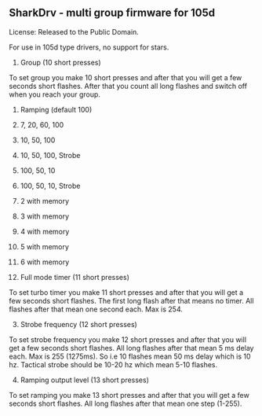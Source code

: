 SharkDrv - multi group firmware for 105d
-----------------------------------------------

License: Released to the Public Domain.

For use in 105d type drivers, no support for stars.

1. Group (10 short presses)

 To set group you make 10 short presses and after that you will get a few seconds short flashes.
After that you count all long flashes and switch off when you reach your group.

 1. Ramping (default 100)
 2. 7, 20, 60, 100
 3. 10, 50, 100
 4. 10, 50, 100, Strobe
 5. 100, 50, 10
 6. 100, 50, 10, Strobe
 7. 2 with memory
 8. 3 with memory
 9. 4 with memory
 10. 5 with memory
 11. 6 with memory

2. Full mode timer (11 short presses)

 To set turbo timer you make 11 short presses and after that you will get a few seconds short flashes.
The first long flash after that means no timer. All flashes after that mean one second each. Max is 254.

3. Strobe frequency (12 short presses)

 To set strobe frequency you make 12 short presses and after that you will get a few seconds short flashes.
All long flashes after that mean 5 ms delay each. Max is 255 (1275ms).
So i.e 10 flashes mean 50 ms delay which is 10 hz.
Tactical strobe should be 10-20 hz which mean 5-10 flashes.

4. Ramping output level (13 short presses)

 To set ramping you make 13 short presses and after that you will get a few seconds short flashes.
All long flashes after that mean one step (1-255).

